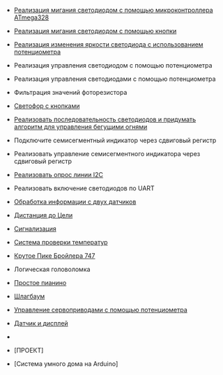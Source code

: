 - [Реализация мигания светодиодом с помощью микроконтроллера ATmega328](https://wokwi.com/projects/410753595046897665)
- [Реализация мигания светодиодом с помощью кнопки](https://wokwi.com/projects/410753954739963905)
- [Реализация изменения яркости светодиода с использованием потенциометра](https://wokwi.com/projects/410754149719542785)
- Реализация управления светодиодом с помощью потенциометра
- Реализация управления светодиодами с помощью потенциометра
- Фильтрация значений фоторезистора
- [Светофор с кнопками](https://wokwi.com/projects/409285343740049409)
- [Реализовать последовательность светодиодов и придумать алгоритм для управления бегущими огнями](https://wokwi.com/projects/408625574363911169)
- Подключите семисегментный индикатор через сдвиговый регистр
- Реализовать управление семисегментного индикатора через сдвиговый регистр
- [Реализовать опрос линии I2C](https://wokwi.com/projects/410522578887656449)
- Реализовать включение светодиодов по UART
- [Обработка информации с двух датчиков](https://wokwi.com/projects/410524312530509825)
- [Дистанция до Цели](https://wokwi.com/projects/410523685014193153)
- [Сигнализация](https://wokwi.com/projects/410526473771202561)
- [Система проверки температур](https://wokwi.com/projects/410526296515659777)
- [Крутое Пике Бройлера 747](https://wokwi.com/projects/410524587927581697)
- Логическая головоломка
- [Простое пианино](https://wokwi.com/projects/410526664559657985)
- [Шлагбаум](https://wokwi.com/projects/409893835285409793)
- [Управление сервоприводами с помощью потенциометра](https://wokwi.com/projects/410524698753719297)
- [Датчик и дисплей](https://wokwi.com/projects/410525505774783489)

- 
- [ПРОЕКТ]
- [Система умного дома на Arduino]


